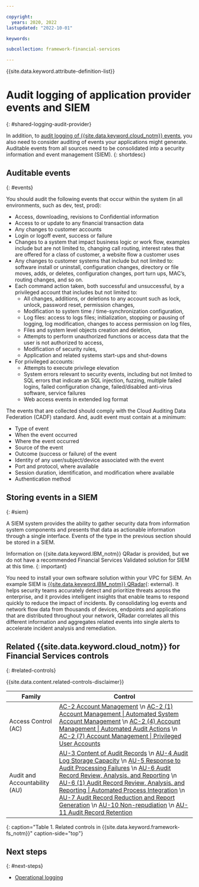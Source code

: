 ```yaml
---

copyright:
  years: 2020, 2022
lastupdated: "2022-10-01"

keywords: 

subcollection: framework-financial-services

---
```


{{site.data.keyword.attribute-definition-list}}

# Audit logging of application provider events and SIEM
{: #shared-logging-audit-provider}

In addition, to [audit logging of {{site.data.keyword.cloud_notm}} events](/docs/framework-financial-services?topic=framework-financial-services-shared-logging-audit), you also need to consider auditing of events your applications might generate. Auditable events from all sources need to be consolidated into a security information and event management (SIEM).
{: shortdesc}

## Auditable events
{: #events}

You should audit the following events that occur within the system (in all environments, such as dev, test, prod):

* Access, downloading, revisions to Confidential information
* Access to or update to any financial transaction data
* Any changes to customer accounts
* Login or logoff event, success or failure
* Changes to a system that impact business logic or work flow, examples include but are not limited to, changing call routing, interest rates that are offered for a class of customer, a website flow a customer uses
* Any changes to customer systems that include but not limited to: software install or uninstall, configuration changes, directory or file moves, adds, or deletes, configuration changes, port turn ups, MAC’s, routing changes, and so on.
* Each command action taken, both successful and unsuccessful, by a privileged account that includes but not limited to:
    * All changes, additions, or deletions to any account such as lock, unlock, password reset, permission changes,
    * Modification to system time / time-synchronization configuration,
    * Log files: access to logs files; initialization, stopping or pausing of logging, log modification, changes to access permission on log files,
    * Files and system level objects creation and deletion,
    * Attempts to perform unauthorized functions or access data that the user is not authorized to access,
    * Modification of security rules,
    * Application and related systems start-ups and shut-downs
* For privileged accounts:
    * Attempts to execute privilege elevation
    * System errors relevant to security events, including but not limited to SQL errors that indicate an SQL injection, fuzzing, multiple failed logins, failed configuration change, failed/disabled anti-virus software, service failures
    * Web access events in extended log format

The events that are collected should comply with the Cloud Auditing Data Federation (CADF) standard. And, audit event must contain at a minimum:

* Type of event
* When the event occurred
* Where the event occurred
* Source of the event
* Outcome (success or failure) of the event
* Identity of any user/subject/device associated with the event
* Port and protocol, where available
* Session duration, identification, and modification where available
* Authentication method

## Storing events in a SIEM
{: #siem}

A SIEM system provides the ability to gather security data from information system components and presents that data as actionable information through a single interface. Events of the type in the previous section should be stored in a SIEM.



Information on {{site.data.keyword.IBM_notm}} QRadar is provided, but we do not have a recommended Financial Services Validated solution for SIEM at this time.
{: important}

You need to install your own software solution within your VPC for SIEM. An example SIEM is [{{site.data.keyword.IBM_notm}} QRadar](https://www.ibm.com/products/qradar-siem){: external}. It helps security teams accurately detect and prioritize threats across the enterprise, and it provides intelligent insights that enable teams to respond quickly to reduce the impact of incidents. By consolidating log events and network flow data from thousands of devices, endpoints and applications that are distributed throughout your network, QRadar correlates all this different information and aggregates related events into single alerts to accelerate incident analysis and remediation.

## Related {{site.data.keyword.cloud_notm}} for Financial Services controls
{: #related-controls}

{{site.data.content.related-controls-disclaimer}}

| Family              | Control                                           |
|---------------------|---------------------------------------------------|
| Access Control (AC) | [AC-2 Account Management](/docs/framework-financial-services-controls?topic=framework-financial-services-controls-ac-2) \n [AC-2 (1) Account Management &#124; Automated System Account Management](/docs/framework-financial-services-controls?topic=framework-financial-services-controls-ac-2.1) \n [AC-2 (4) Account Management &#124; Automated Audit Actions](/docs/framework-financial-services-controls?topic=framework-financial-services-controls-ac-2.4) \n [AC-2 (7) Account Management &#124; Privileged User Accounts](/docs/framework-financial-services-controls?topic=framework-financial-services-controls-ac-2.7) |
| Audit and Accountability (AU) | [AU-3 Content of Audit Records](/docs/framework-financial-services-controls?topic=framework-financial-services-controls-au-3) \n [AU-4 Audit Log Storage Capacity](/docs/framework-financial-services-controls?topic=framework-financial-services-controls-au-4) \n [AU-5 Response to Audit Processing Failures](/docs/framework-financial-services-controls?topic=framework-financial-services-controls-au-5) \n [AU-6 Audit Record Review, Analysis. and Reporting](/docs/framework-financial-services-controls?topic=framework-financial-services-controls-au-6) \n [AU-6 (1) Audit Record Review, Analysis. and Reporting &#124; Automated Process Integration](/docs/framework-financial-services-controls?topic=framework-financial-services-controls-au-6.1) \n [AU-7 Audit Record Reduction and Report Generation](/docs/framework-financial-services-controls?topic=framework-financial-services-controls-au-7) \n [AU-10 Non-repudiation](/docs/framework-financial-services-controls?topic=framework-financial-services-controls-au-10) \n [AU-11 Audit Record Retention](/docs/framework-financial-services-controls?topic=framework-financial-services-controls-au-11) |
{: caption="Table 1. Related controls in {{site.data.keyword.framework-fs_notm}}" caption-side="top"}

## Next steps
{: #next-steps}

* [Operational logging](/docs/framework-financial-services?topic=framework-financial-services-shared-logging-operational)
